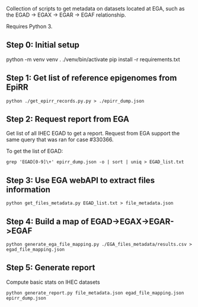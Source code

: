 Collection of scripts to get metadata on datasets located at EGA, such as the EGAD -> EGAX -> EGAR -> EGAF relationship.

Requires Python 3.

## Step 0: Initial setup

python -m venv venv
. ./venv/bin/activate
pip install -r requirements.txt

## Step 1: Get list of reference epigenomes from EpiRR
``````
python ./get_epirr_records.py.py > ./epirr_dump.json
``````
## Step 2: Request report from EGA

Get list of all IHEC EGAD to get a report. Request from EGA support the same query that was ran for case #330366.

To get the list of EGAD:
```
grep 'EGAD[0-9]\+' epirr_dump.json -o | sort | uniq > EGAD_list.txt
```

## Step 3: Use EGA webAPI to extract files information
```
python get_files_metadata.py EGAD_list.txt > file_metadata.json
```

## Step 4: Build a map of EGAD->EGAX->EGAR->EGAF
```
python generate_ega_file_mapping.py ./EGA_files_metadata/results.csv > egad_file_mapping.json
```

## Step 5: Generate report

Compute basic stats on IHEC datasets 
```
python generate_report.py file_metadata.json egad_file_mapping.json epirr_dump.json
```




